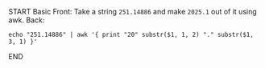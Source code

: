START
Basic
Front: 
Take a string `251.14886` and make `2025.1` out of it using awk.
Back: 
```shell
echo "251.14886" | awk '{ print "20" substr($1, 1, 2) "." substr($1, 3, 1) }'
```

END
